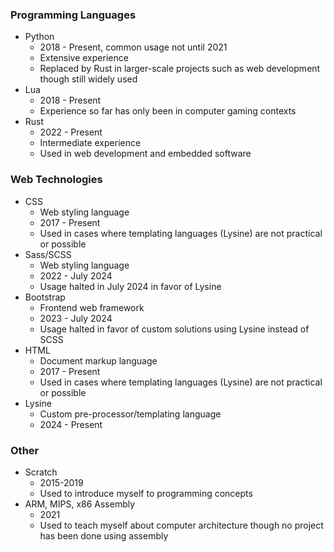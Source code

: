 
### Programming Languages

- Python
  - 2018 - Present, common usage not until 2021
  - Extensive experience
  - Replaced by Rust in larger-scale projects such as web development though still widely used
- Lua
  - 2018 - Present
  - Experience so far has only been in computer gaming contexts
- Rust
  - 2022 - Present
  - Intermediate experience
  - Used in web development and embedded software

### Web Technologies

- CSS
  - Web styling language
  - 2017 - Present
  - Used in cases where templating languages (Lysine) are not practical or possible
- Sass/SCSS
  - Web styling language
  - 2022 - July 2024
  - Usage halted in July 2024 in favor of Lysine
- Bootstrap
  - Frontend web framework
  - 2023 - July 2024
  - Usage halted in favor of custom solutions using Lysine instead of SCSS
- HTML
  - Document markup language
  - 2017 - Present
  - Used in cases where templating languages (Lysine) are not practical or possible
- Lysine
  - Custom pre-processor/templating language
  - 2024 - Present


### Other

- Scratch
  - 2015-2019
  - Used to introduce myself to programming concepts
- ARM, MIPS, x86 Assembly
  - 2021
  - Used to teach myself about computer architecture though no project has been done using assembly